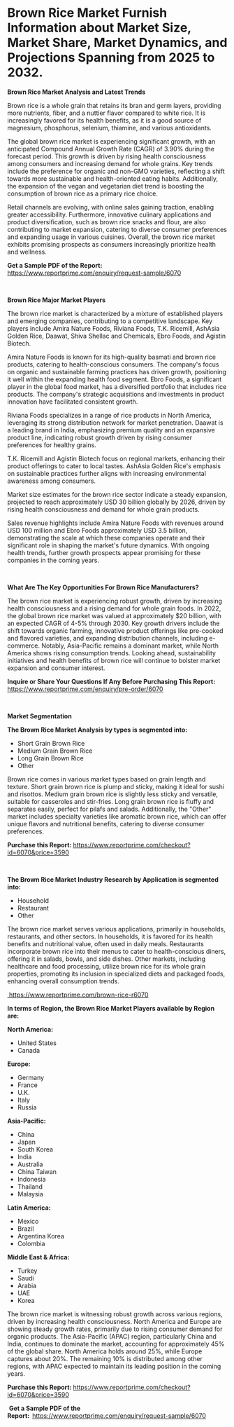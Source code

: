 <p><h1>Brown Rice Market Furnish Information about Market Size, Market Share, Market Dynamics, and Projections Spanning from 2025 to 2032.</h1></p><p><strong>Brown Rice Market Analysis and Latest Trends</strong></p>
<p><p>Brown rice is a whole grain that retains its bran and germ layers, providing more nutrients, fiber, and a nuttier flavor compared to white rice. It is increasingly favored for its health benefits, as it is a good source of magnesium, phosphorus, selenium, thiamine, and various antioxidants.</p><p>The global brown rice market is experiencing significant growth, with an anticipated Compound Annual Growth Rate (CAGR) of 3.90% during the forecast period. This growth is driven by rising health consciousness among consumers and increasing demand for whole grains. Key trends include the preference for organic and non-GMO varieties, reflecting a shift towards more sustainable and health-oriented eating habits. Additionally, the expansion of the vegan and vegetarian diet trend is boosting the consumption of brown rice as a primary rice choice.</p><p>Retail channels are evolving, with online sales gaining traction, enabling greater accessibility. Furthermore, innovative culinary applications and product diversification, such as brown rice snacks and flour, are also contributing to market expansion, catering to diverse consumer preferences and expanding usage in various cuisines. Overall, the brown rice market exhibits promising prospects as consumers increasingly prioritize health and wellness.</p></p>
<p><strong>Get a Sample PDF of the Report:&nbsp;</strong> <a href="https://www.reportprime.com/enquiry/request-sample/6070?utm_campaign=4438&utm_medium=2&utm_source=Github&utm_content=ia&utm_term=14052025&utm_id=brown-rice">https://www.reportprime.com/enquiry/request-sample/6070</a></p>
<p>&nbsp;</p>
<p><strong>Brown Rice Major Market Players</strong></p>
<p><p>The brown rice market is characterized by a mixture of established players and emerging companies, contributing to a competitive landscape. Key players include Amira Nature Foods, Riviana Foods, T.K. Ricemill, AshAsia Golden Rice, Daawat, Shiva Shellac and Chemicals, Ebro Foods, and Agistin Biotech.</p><p>Amira Nature Foods is known for its high-quality basmati and brown rice products, catering to health-conscious consumers. The company's focus on organic and sustainable farming practices has driven growth, positioning it well within the expanding health food segment. Ebro Foods, a significant player in the global food market, has a diversified portfolio that includes rice products. The company's strategic acquisitions and investments in product innovation have facilitated consistent growth.</p><p>Riviana Foods specializes in a range of rice products in North America, leveraging its strong distribution network for market penetration. Daawat is a leading brand in India, emphasizing premium quality and an expansive product line, indicating robust growth driven by rising consumer preferences for healthy grains.</p><p>T.K. Ricemill and Agistin Biotech focus on regional markets, enhancing their product offerings to cater to local tastes. AshAsia Golden Rice's emphasis on sustainable practices further aligns with increasing environmental awareness among consumers.</p><p>Market size estimates for the brown rice sector indicate a steady expansion, projected to reach approximately USD 30 billion globally by 2026, driven by rising health consciousness and demand for whole grain products. </p><p>Sales revenue highlights include Amira Nature Foods with revenues around USD 100 million and Ebro Foods approximately USD 3.5 billion, demonstrating the scale at which these companies operate and their significant role in shaping the market's future dynamics. With ongoing health trends, further growth prospects appear promising for these companies in the coming years.</p></p>
<p>&nbsp;</p>
<p><strong>What Are The Key Opportunities For Brown Rice Manufacturers?</strong></p>
<p><p>The brown rice market is experiencing robust growth, driven by increasing health consciousness and a rising demand for whole grain foods. In 2022, the global brown rice market was valued at approximately $20 billion, with an expected CAGR of 4-5% through 2030. Key growth drivers include the shift towards organic farming, innovative product offerings like pre-cooked and flavored varieties, and expanding distribution channels, including e-commerce. Notably, Asia-Pacific remains a dominant market, while North America shows rising consumption trends. Looking ahead, sustainability initiatives and health benefits of brown rice will continue to bolster market expansion and consumer interest.</p></p>
<p><strong>Inquire or Share Your Questions If Any Before Purchasing This Report:</strong> <a href="https://www.reportprime.com/enquiry/pre-order/6070?utm_campaign=4438&utm_medium=2&utm_source=Github&utm_content=ia&utm_term=14052025&utm_id=brown-rice">https://www.reportprime.com/enquiry/pre-order/6070</a></p>
<p>&nbsp;</p>
<p><strong>Market Segmentation</strong></p>
<p><strong>The Brown Rice Market Analysis by types is segmented into:</strong></p>
<p><ul><li>Short Grain Brown Rice</li><li>Medium Grain Brown Rice</li><li>Long Grain Brown Rice</li><li>Other</li></ul></p>
<p><p>Brown rice comes in various market types based on grain length and texture. Short grain brown rice is plump and sticky, making it ideal for sushi and risottos. Medium grain brown rice is slightly less sticky and versatile, suitable for casseroles and stir-fries. Long grain brown rice is fluffy and separates easily, perfect for pilafs and salads. Additionally, the "Other" market includes specialty varieties like aromatic brown rice, which can offer unique flavors and nutritional benefits, catering to diverse consumer preferences.</p></p>
<p><strong>Purchase this Report:&nbsp;</strong><a href="https://www.reportprime.com/checkout?id=6070&price=3590&utm_campaign=4438&utm_medium=2&utm_source=Github&utm_content=ia&utm_term=14052025&utm_id=brown-rice">https://www.reportprime.com/checkout?id=6070&price=3590</a></p>
<p>&nbsp;</p>
<p><strong>The Brown Rice Market Industry Research by Application is segmented into:</strong></p>
<p><ul><li>Household</li><li>Restaurant</li><li>Other</li></ul></p>
<p><p>The brown rice market serves various applications, primarily in households, restaurants, and other sectors. In households, it is favored for its health benefits and nutritional value, often used in daily meals. Restaurants incorporate brown rice into their menus to cater to health-conscious diners, offering it in salads, bowls, and side dishes. Other markets, including healthcare and food processing, utilize brown rice for its whole grain properties, promoting its inclusion in specialized diets and packaged foods, enhancing overall consumption trends.</p></p>
<p><a href="https://www.reportprime.com/brown-rice-r6070?utm_campaign=4438&utm_medium=2&utm_source=Github&utm_content=ia&utm_term=14052025&utm_id=brown-rice">&nbsp;https://www.reportprime.com/brown-rice-r6070</a></p>
<p><strong>In terms of Region, the Brown Rice Market Players available by Region are:</strong></p>
<p>
    <p> <strong> North America: </strong>
        <ul>
            <li>United States</li>
            <li>Canada</li>
        </ul>
        </p> 
    <p> <strong> Europe: </strong>
        <ul>
            <li>Germany</li>
            <li>France</li>
            <li>U.K.</li>
            <li>Italy</li>
            <li>Russia</li>
        </ul>
        </p> 
    <p> <strong> Asia-Pacific: </strong>
        <ul>
            <li>China</li>
            <li>Japan</li>
            <li>South Korea</li>
            <li>India</li>
            <li>Australia</li>
            <li>China Taiwan</li>
            <li>Indonesia</li>
            <li>Thailand</li>
            <li>Malaysia</li>
        </ul>
        </p> 
    <p> <strong> Latin America: </strong>
        <ul>
            <li>Mexico</li>
            <li>Brazil</li>
            <li>Argentina Korea</li>
            <li>Colombia</li>
        </ul>
        </p> 
    <p> <strong> Middle East & Africa: </strong>
        <ul>
            <li>Turkey</li>
            <li>Saudi</li>
            <li>Arabia</li>
            <li>UAE</li>
            <li>Korea</li>
        </ul>
    </p>
    </p>
<p><p>The brown rice market is witnessing robust growth across various regions, driven by increasing health consciousness. North America and Europe are showing steady growth rates, primarily due to rising consumer demand for organic products. The Asia-Pacific (APAC) region, particularly China and India, continues to dominate the market, accounting for approximately 45% of the global share. North America holds around 25%, while Europe captures about 20%. The remaining 10% is distributed among other regions, with APAC expected to maintain its leading position in the coming years.</p></p>
<p><strong>Purchase this Report: </strong><a href="https://www.reportprime.com/checkout?id=6070&price=3590&utm_campaign=4438&utm_medium=2&utm_source=Github&utm_content=ia&utm_term=14052025&utm_id=brown-rice">https://www.reportprime.com/checkout?id=6070&price=3590</a></p>
<p>&nbsp;<strong>Get a Sample PDF of the Report:&nbsp;&nbsp;</strong><a href="https://www.reportprime.com/enquiry/request-sample/6070?utm_campaign=4438&utm_medium=2&utm_source=Github&utm_content=ia&utm_term=14052025&utm_id=brown-rice">https://www.reportprime.com/enquiry/request-sample/6070</a></p>
<p><strong></strong></p>
<p><p></p><p></p><p></p></p>